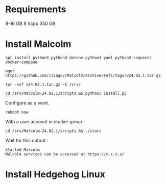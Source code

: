 # Requirements

8-16 GB
8 Vcpu
350 GB

# Install Malcolm

```
apt install python3 python3-dotenv python3-yaml python3-requests docker-compose
```

```
wget https://github.com/cisagov/Malcolm/archive/refs/tags/v24.02.1.tar.gz
```

```
tar -xvf v24.02.1.tar.gz -C /srv/
```

```
cd /srv/Malcolm-24.02.1/scripts && python3 install.py
```

Configure as u want.

```
reboot now
```

With a user account in docker group :

```
cd /srv/Malcolm-24.02.1/scripts && ./start
```

Wait for this output :

```
Started Malcolm
Malcolm services can be accessed at https://x.x.x.x/
```

# Install Hedgehog Linux
